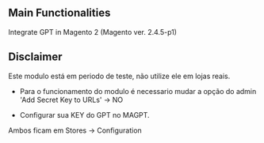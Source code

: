 ## Main Functionalities
Integrate GPT in Magento 2 (Magento ver. 2.4.5-p1)

## Disclaimer

Este modulo está em periodo de teste, não utilize ele em lojas reais.

* Para o funcionamento do modulo é necessario mudar a opção do admin 'Add Secret Key to URLs' -> NO

* Configurar sua KEY do GPT no MAGPT.

Ambos ficam em Stores -> Configuration

